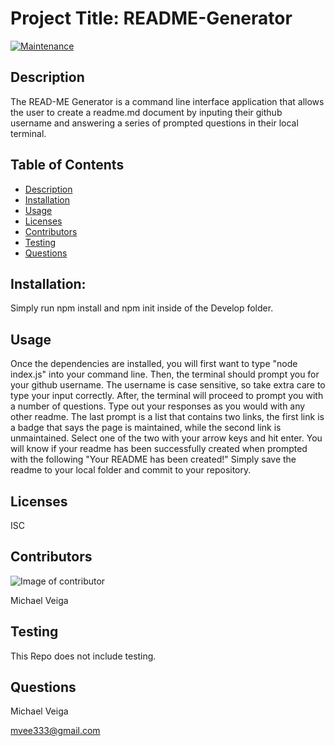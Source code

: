 # Project Title: README-Generator

[![Maintenance](https://img.shields.io/badge/Maintained%3F-no-red.svg)](https://bitbucket.org/lbesson/ansi-colors)

## Description

The READ-ME Generator is a command line interface application that allows the user to create a readme.md document by inputing their github username and answering a series of prompted questions in their local terminal.

## Table of Contents

- [Description](#Description)
- [Installation](#Installation)
- [Usage](#Usage)
- [Licenses](#Licenses)
- [Contributors](#Contributors)
- [Testing](#Testing)
- [Questions](#Questions)

## Installation:

Simply run npm install and npm init inside of the Develop folder.

## Usage

Once the dependencies are installed, you will first want to type "node index.js" into your command line. Then, the terminal should prompt you for your github username. The username is case sensitive, so take extra care to type your input correctly. After, the terminal will proceed to prompt you with a number of questions. Type out your responses as you would with any other readme. The last prompt is a list that contains two links, the first link is a badge that says the page is maintained, while the second link is unmaintained. Select one of the two with your arrow keys and hit enter. You will know if your readme has been successfully created when prompted with the following "Your README has been created!" Simply save the readme to your local folder and commit to your repository.

## Licenses

ISC

## Contributors

![Image of contributor](https://avatars2.githubusercontent.com/u/61660025?v=4)

Michael Veiga

## Testing

This Repo does not include testing.

## Questions

Michael Veiga

mvee333@gmail.com
